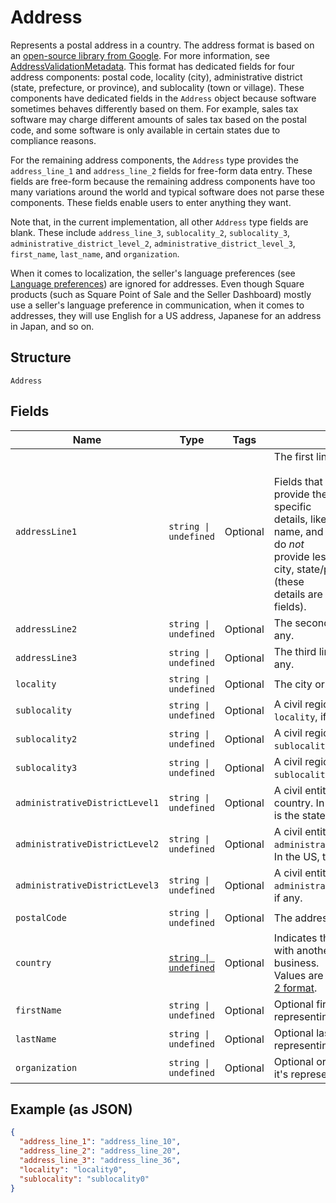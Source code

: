 
# Address

Represents a postal address in a country. The address format is based
on an [open-source library from Google](https://github.com/google/libaddressinput). For more information,
see [AddressValidationMetadata](https://github.com/google/libaddressinput/wiki/AddressValidationMetadata).
This format has dedicated fields for four address components: postal code,
locality (city), administrative district (state, prefecture, or province), and
sublocality (town or village). These components have dedicated fields in the
`Address` object because software sometimes behaves differently based on them.
For example, sales tax software may charge different amounts of sales tax
based on the postal code, and some software is only available in
certain states due to compliance reasons.

For the remaining address components, the `Address` type provides the
`address_line_1` and `address_line_2` fields for free-form data entry.
These fields are free-form because the remaining address components have
too many variations around the world and typical software does not parse
these components. These fields enable users to enter anything they want.

Note that, in the current implementation, all other `Address` type fields are blank.
These include `address_line_3`, `sublocality_2`, `sublocality_3`,
`administrative_district_level_2`, `administrative_district_level_3`,
`first_name`, `last_name`, and `organization`.

When it comes to localization, the seller's language preferences
(see [Language preferences](https://developer.squareup.com/docs/locations-api#location-specific-and-seller-level-language-preferences))
are ignored for addresses. Even though Square products (such as Square Point of Sale
and the Seller Dashboard) mostly use a seller's language preference in
communication, when it comes to addresses, they will use English for a US address,
Japanese for an address in Japan, and so on.

## Structure

`Address`

## Fields

| Name | Type | Tags | Description |
|  --- | --- | --- | --- |
| `addressLine1` | `string \| undefined` | Optional | The first line of the address.<br><br>Fields that start with `address_line` provide the address's most specific<br>details, like street number, street name, and building name. They do *not*<br>provide less specific details like city, state/province, or country (these<br>details are provided in other fields). |
| `addressLine2` | `string \| undefined` | Optional | The second line of the address, if any. |
| `addressLine3` | `string \| undefined` | Optional | The third line of the address, if any. |
| `locality` | `string \| undefined` | Optional | The city or town of the address. |
| `sublocality` | `string \| undefined` | Optional | A civil region within the address's `locality`, if any. |
| `sublocality2` | `string \| undefined` | Optional | A civil region within the address's `sublocality`, if any. |
| `sublocality3` | `string \| undefined` | Optional | A civil region within the address's `sublocality_2`, if any. |
| `administrativeDistrictLevel1` | `string \| undefined` | Optional | A civil entity within the address's country. In the US, this<br>is the state. |
| `administrativeDistrictLevel2` | `string \| undefined` | Optional | A civil entity within the address's `administrative_district_level_1`.<br>In the US, this is the county. |
| `administrativeDistrictLevel3` | `string \| undefined` | Optional | A civil entity within the address's `administrative_district_level_2`,<br>if any. |
| `postalCode` | `string \| undefined` | Optional | The address's postal code. |
| `country` | [`string \| undefined`](/doc/models/country.md) | Optional | Indicates the country associated with another entity, such as a business.<br>Values are in [ISO 3166-1-alpha-2 format](http://www.iso.org/iso/home/standards/country_codes.htm). |
| `firstName` | `string \| undefined` | Optional | Optional first name when it's representing recipient. |
| `lastName` | `string \| undefined` | Optional | Optional last name when it's representing recipient. |
| `organization` | `string \| undefined` | Optional | Optional organization name when it's representing recipient. |

## Example (as JSON)

```json
{
  "address_line_1": "address_line_10",
  "address_line_2": "address_line_20",
  "address_line_3": "address_line_36",
  "locality": "locality0",
  "sublocality": "sublocality0"
}
```

